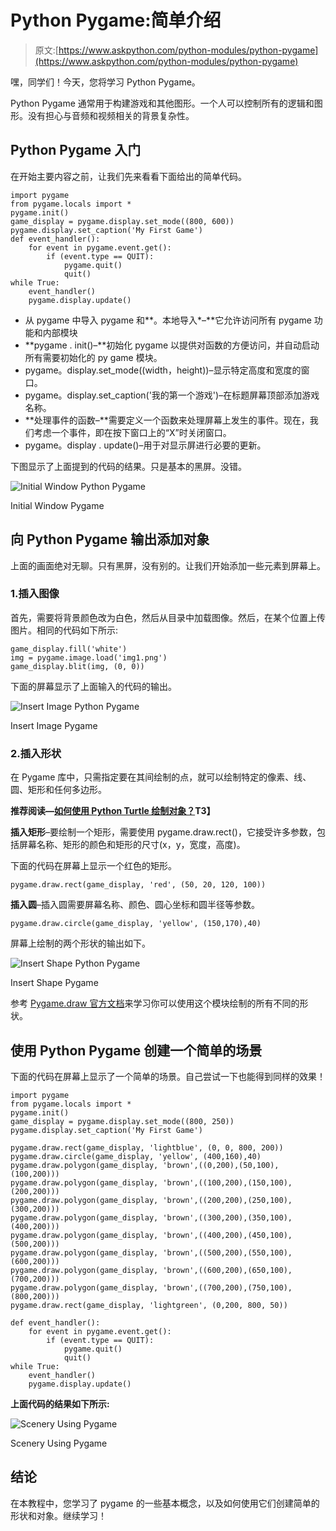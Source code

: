 # Python Pygame:简单介绍

> 原文:[https://www.askpython.com/python-modules/python-pygame](https://www.askpython.com/python-modules/python-pygame)

嘿，同学们！今天，您将学习 Python Pygame。

Python Pygame 通常用于构建游戏和其他图形。一个人可以控制所有的逻辑和图形。没有担心与音频和视频相关的背景复杂性。

## Python Pygame 入门

在开始主要内容之前，让我们先来看看下面给出的简单代码。

```
import pygame 
from pygame.locals import * 
pygame.init() 
game_display = pygame.display.set_mode((800, 600)) 
pygame.display.set_caption('My First Game') 
def event_handler(): 
    for event in pygame.event.get(): 
        if (event.type == QUIT): 
            pygame.quit() 
            quit() 
while True: 
    event_handler() 
    pygame.display.update()

```

*   从 pygame 中导入 pygame 和**。本地导入*–**它允许访问所有 pygame 功能和内部模块
*   **pygame . init()–**初始化 pygame 以提供对函数的方便访问，并自动启动所有需要初始化的 py game 模块。
*   pygame。display.set_mode((width，height))–显示特定高度和宽度的窗口。
*   pygame。display.set_caption('我的第一个游戏')–在标题屏幕顶部添加游戏名称。
*   **处理事件的函数–**需要定义一个函数来处理屏幕上发生的事件。现在，我们考虑一个事件，即在按下窗口上的“X”时关闭窗口。
*   pygame。display . update()–用于对显示屏进行必要的更新。

下图显示了上面提到的代码的结果。只是基本的黑屏。没错。

![Initial Window Python Pygame](../Images/e4fc47b64d13d921eeda2fca8cc68601.png)

Initial Window Pygame

## 向 Python Pygame 输出添加对象

上面的画面绝对无聊。只有黑屏，没有别的。让我们开始添加一些元素到屏幕上。

### 1.插入图像

首先，需要将背景颜色改为白色，然后从目录中加载图像。然后，在某个位置上传图片。相同的代码如下所示:

```
game_display.fill('white')
img = pygame.image.load('img1.png')
game_display.blit(img, (0, 0))

```

下面的屏幕显示了上面输入的代码的输出。

![Insert Image Python Pygame](../Images/955ea84e2c8839544768901e77eac92c.png)

Insert Image Pygame

### 2.插入形状

在 Pygame 库中，只需指定要在其间绘制的点，就可以绘制特定的像素、线、圆、矩形和任何多边形。

**推荐阅读—[如何使用 Python Turtle 绘制对象？](https://www.askpython.com/python-modules/python-turtle)T3】**

**插入矩形**–要绘制一个矩形，需要使用 pygame.draw.rect()，它接受许多参数，包括屏幕名称、矩形的颜色和矩形的尺寸(x，y，宽度，高度)。

下面的代码在屏幕上显示一个红色的矩形。

```
pygame.draw.rect(game_display, 'red', (50, 20, 120, 100))
```

**插入圆**–插入圆需要屏幕名称、颜色、圆心坐标和圆半径等参数。

```
pygame.draw.circle(game_display, 'yellow', (150,170),40)
```

屏幕上绘制的两个形状的输出如下。

![Insert Shape Python Pygame](../Images/fb9299ea79208350b1b48e972db8335b.png)

Insert Shape Pygame

参考 [Pygame.draw 官方文档](https://www.pygame.org/docs/ref/draw.html)来学习你可以使用这个模块绘制的所有不同的形状。

## 使用 Python Pygame 创建一个简单的场景

下面的代码在屏幕上显示了一个简单的场景。自己尝试一下也能得到同样的效果！

```
import pygame 
from pygame.locals import * 
pygame.init() 
game_display = pygame.display.set_mode((800, 250)) 
pygame.display.set_caption('My First Game')

pygame.draw.rect(game_display, 'lightblue', (0, 0, 800, 200))
pygame.draw.circle(game_display, 'yellow', (400,160),40)
pygame.draw.polygon(game_display, 'brown',((0,200),(50,100),(100,200)))
pygame.draw.polygon(game_display, 'brown',((100,200),(150,100),(200,200)))
pygame.draw.polygon(game_display, 'brown',((200,200),(250,100),(300,200)))
pygame.draw.polygon(game_display, 'brown',((300,200),(350,100),(400,200)))
pygame.draw.polygon(game_display, 'brown',((400,200),(450,100),(500,200)))
pygame.draw.polygon(game_display, 'brown',((500,200),(550,100),(600,200)))
pygame.draw.polygon(game_display, 'brown',((600,200),(650,100),(700,200)))
pygame.draw.polygon(game_display, 'brown',((700,200),(750,100),(800,200)))
pygame.draw.rect(game_display, 'lightgreen', (0,200, 800, 50))

def event_handler(): 
    for event in pygame.event.get(): 
        if (event.type == QUIT): 
            pygame.quit() 
            quit() 
while True: 
    event_handler() 
    pygame.display.update()

```

**上面代码的结果如下所示:**

![Scenery Using Pygame](../Images/ad5bdcde1b9bdf2e07449cf86647b6e1.png)

Scenery Using Pygame

## 结论

在本教程中，您学习了 pygame 的一些基本概念，以及如何使用它们创建简单的形状和对象。继续学习！